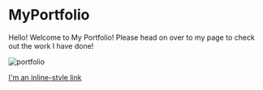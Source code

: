 # MyPortfolio

Hello! Welcome to My Portfolio! Please head on over to my page to check out the work I have done!

![portfolio](https://user-images.githubusercontent.com/99090378/162601302-36f16aaf-58ef-45b0-96a7-0adb9a723e09.PNG)

[I'm an inline-style link](https://imkubes.github.io/MyPortfolio/)
